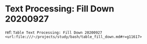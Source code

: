 
# Text Processing: Fill Down 20200927 

ref: `Table Text Processing: Fill Down 20200927  <url:file:///~/projects/study/bash/table_fill_down.md#r=g11617>`
